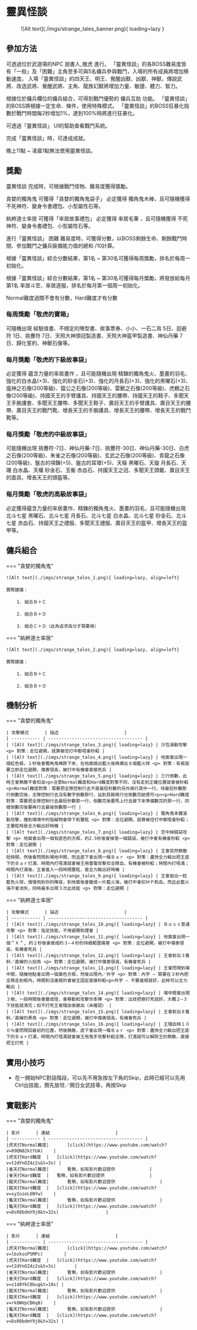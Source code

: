 # 靈異怪談

<figure markdown>
  ![Alt text](./imgs/strange_tales_banner.png){ loading=lazy }
</figure>


## 參加方法

可透過位於武道場的NPC 說書人_敬虎 進行。
「靈異怪談」的各BOSS難易度皆有「一般」及「困難」主角至多可與5名傭兵參與戰鬥，入場的所有成員將增加移動速度。
入場「靈異怪談」的四天王、明王、覺醒凶獸、凶獸、神獸、傳說武將、改造武將、覺醒武將、主角、龍族幻獸將增加力量、敏捷、體力、智力。

根據位於傭兵欄位的傭兵組合，可得到戰鬥優勢的 傭兵互助 功能。
「靈異怪談」的BOSS將根據一定生命、條件，使用特殊模式。
「靈異怪談」的BOSS狂暴化指數於戰鬥時間每2秒增加1%，達到100%時將進行狂暴化。

可透過「靈異怪談」 UI的幫助查看戰鬥系統。

完成「靈異怪談」時，可達成成就。

晚上11點 ~ 凌晨1點無法使用靈異怪談。

## 獎勵

靈異怪談 完成時，可根據戰鬥怪物、難易度獲得獎勵。

貪婪的獨角鬼 可獲得「貪婪的獨角鬼袋子」
必定獲得 獨角鬼木棒，且可隨機獲得 不死神符、變身令書禮包、小型屬性石等。

紈絝道士率居 可獲得「率居故事禮包」
必定獲得 率居毛筆 ，且可隨機獲得 不死神符、變身令書禮包、小型屬性石等。

進行「靈異怪談」 困難 難易度時，可獲得分數，以BOSS剩餘生命、剩餘戰鬥時間、參加戰鬥之傭兵裝備能力值的總和 /10計算。

根據「靈異怪談」綜合分數結果，第1名 ~ 第30名可獲得每周獎勵，排名於每周一初始化。

根據「靈異怪談」綜合分數結果，第1名 ~ 第30名可獲得每月獎勵，將發放給每月第1名 率居斗笠、率居道服，排名於每月第一個周一初始化。

Normal難度過關不會有分數，Hard難度才有分數

### 每周獎勵「敬虎的寶箱」
可隨機出現 經驗值書、不穩定的陣型書、故事票券、小小、一石二鳥 5日、迴避符 1日、挑釁符 7日、天照大神頭冠製造書、天照大神盔甲製造書、神仙丹藥 7日、歸化誓約、神獸石像等。

### 每月獎勵「敬虎的下級故事袋」
必定獲得 蘊含力量的率居畫作 ，且可能隨機出現 精鍊的獨角鬼火、墨畫的羽毛、強化的白水晶(+3)、強化的砂金石(+3)、強化的月長石(+3)、強化的黑曜石(+3)、瘟神之石像(200等級)、猿公之石像(200等級)、雷獸之石像(200等級)、虎鶴之石像(200等級)、持國天王的手臂護具、持國天王的腰帶、持國天王的鞋子、多聞天王手腕護套、多聞天王腰帶、多聞天王鞋子、廣目天王的手臂護具、廣目天王的腰帶、廣目天王的戰鬥靴、增長天王的手腕護具、增長天王的腰帶、增長天王的戰鬥靴等。

### 每月獎勵「敬虎的中級故事袋」
可能隨機出現 挑釁符-7日、神仙丹藥-7日、挑釁符-30日、神仙丹藥-30日、白虎之石像(200等級)、朱雀之石像(200等級)、玄武之石像(200等級)、青龍之石像(200等級)、盤古的項鍊(+5)、盤古的耳環(+5)、天樞 黑曜石、天璇 月長石、天璣 白水晶、天權 砂金石、玉衡 赤血石、持國天王之冠、多聞天王頭戴、廣目天王的面具、增長天王的頭盔等。

### 每月獎勵「敬虎的高級故事袋」
必定獲得蘊含力量的率居畫作、精鍊的獨角鬼火、墨畫的羽毛，且可能隨機出現 北斗七星 黑曜石、北斗七星 月長石、北斗七星 白水晶、北斗七星 砂金石、北斗七星 赤血石、持國天王之禮服、多聞天王禮服、廣目天王的盔甲、增長天王的盔甲等。 

## 傭兵組合

=== "貪婪的獨角鬼"

    ![Alt text](./imgs/strange_tales_1.png){ loading=lazy, align=left}

    實際建議：

        1. 組合Ｂ＋Ｃ

        2. 組合Ｂ＋Ｄ

        3. 組合Ｃ＋Ｄ（此為追求高分才需要用）

=== "紈絝道士率居"

    ![Alt text](./imgs/strange_tales_2.png){ loading=lazy, align=left}

    實際建議：

        1. 組合Ｂ＋Ｃ

        2. 組合Ｂ＋Ｄ

## 機制分析 

=== "貪婪的獨角鬼"

    | 攻擊模式      | 描述                         |
    | ----------- | ------------------------------------ |
    | ![Alt text](./imgs/strange_tales_3.png){ loading=lazy} | 沙包滾動攻擊 <p> 對策：走位避開，就算被佢打中都唔會秒殺 |
    | ![Alt text](./imgs/strange_tales_4.png){ loading=lazy} | 地面會出現一個紅色框，１秒後會獨角鬼棒跌下來，在地面燒出藍火後再爆出８個藍火球 <p> 對策：有框就要立即走位避開，傷害很高，被打中有機會直接死兵 |
    | ![Alt text](./imgs/strange_tales_5.png){ loading=lazy} | 三行倒數，此時王會無敵不會扣血<p>注意Normal難度和Hard難度對策不同，沒有走到正確位置就會被秒殺<p>Normal難度對策：需要把全隊控制行去不是最短秒數的另外兩行其中一行，待最短秒數那行倒數完後，全隊控制行去沒有數字倒數那行，站到其餘兩行也倒數完結便可<p><p>Hard難度對策：需要把全隊控制行去最短秒數那一行，倒數完後要馬上行去接下來準備數完的那一行，同樣倒數完後要再行去最後倒數那一行 |
    | ![Alt text](./imgs/strange_tales_6.png){ loading=lazy} | 獨角鬼本體滾動攻擊，撞到場境中的阻礙物會停下和暈眩 <p> 對策：走位避開，就算被佢打中都唔會秒殺；王暈眩時是全力輸出好時機 |
    | ![Alt text](./imgs/strange_tales_7.png){ loading=lazy} | 空中掉錢袋攻擊 <p> 地面會出現一個有底色的方框，約2.5秒後會掉落一個錢袋，被打中會有機會秒殺 <p> 對策：走位避開 |
    | ![Alt text](./imgs/strange_tales_8.png){ loading=lazy} | 王會突然無敵短時間，然後會閃現到場地中間，而且底下會出現一條Ｂａｒ <p> 對策：盡快全力輸出把王底下的Ｂａｒ打滿，時間內打唔滿就會被王用雷電攻擊扣全隊血，有機會被秒殺；時間內打唔滿；時間內打滿後，王會進入一段時間暈眩，是全力輸出好時機 |
    | ![Alt text](./imgs/strange_tales_9.png){ loading=lazy} | 王會拋出一粒藍色火球，慢慢飛到你的陣容，到地面後會變成一片藍火海，被打中會扣ＭＰ和血，而且此藍火海不會消失，同時最多出現３次此技能 <p> 對策：走位避開 |

=== "紈絝道士率居"

    | 攻擊模式      | 描述                         |
    | ----------- | ------------------------------------ |
    | ![Alt text](./imgs/strange_tales_10.png){ loading=lazy} | Ｂｏｓｓ普通攻擊 <p> 對策：指定技能，不用避開和理會 |
    | ![Alt text](./imgs/strange_tales_11.png){ loading=lazy} | 地面會出現一個＂Ｘ＂, 約２秒後會做成約３—４秒的持續範圍傷害 <p> 對策：走位避開，被打中傷害很高，有機會死兵 |
    | ![Alt text](./imgs/strange_tales_12.png){ loading=lazy} | 王會射出３隻斜／直線的火焰鳥 <p> 對策：走位避開，被打中傷害很高，有機會死兵 |
    | ![Alt text](./imgs/strange_tales_13.png){ loading=lazy} | 王會閃現到場中間，隨機地點會出現一個黃色方框，然後出現內／外字 <p> 對策：內字 — 需要在３秒內把全隊走到框內，時間到沒進框的會被王固定直接秒殺<p>外字 — 不要進框就好，此時可以全力輸出 |
    | ![Alt text](./imgs/strange_tales_14.png){ loading=lazy} | 場中間會出現３樹，一段時間後會變成怪，會移動和攻擊你本陣 <p> 對策：出技把樹打死就好，大概２—３下技能就清完；如不打死王會殘血後鎖血（未確認） |
    | ![Alt text](./imgs/strange_tales_15.png){ loading=lazy} | 王會射出８隻斜／直線的黑鳥 <p> 對策：走位避開，被打中傷害很高，有機會死兵 |
    | ![Alt text](./imgs/strange_tales_16.png){ loading=lazy} | 王殘血時１００％會閃現回最初的位置，然後無敵，底下會出現一條Ｂａｒ <p> 對策：盡快全力輸出把王底下的Ｂａｒ打滿，時間內打唔滿就會被王用鬼手攻擊秒殺全隊，打滿就可以解除王的無敵，直接把王打死 |

## 實用小技巧

* 在一開始NPC對話階段，可以先不用急按左下角的Skip，此時已經可以先用Ctrl出技能，預先放坦／開日女武技等，再按Skip

## 實戰影片

=== "貪婪的獨角鬼"

    | 影片      | 連結                         |
    | ----------- | ------------------------------------ |
    |虎天打Normal難度|		[click](https://www.youtube.com/watch?v=89QN82ktYUA)	|				
    |虎天打Hard難度	|	[click](https://www.youtube.com/watch?v=t2dYnOZ4z2s&t=3s) |					
    |雀天打Normal難度|		暫無，如有影片歡迎提供				|	
    |雀天打Hard難度	|	暫無，如有影片歡迎提供					|
    |龍天打Normal難度|		暫無，如有影片歡迎提供					|
    |龍天打Hard難度	|	[click](https://www.youtube.com/watch?v=xyIozeL6NYw)	|				
    |龜天打Normal難度|		暫無，如有影片歡迎提供					|
    |龜天打Hard難度	|	[click](https://www.youtube.com/watch?v=DsR8bdmY9j0&t=32s)					|

=== "紈絝道士率居"

    | 影片      | 連結                         |
    | ----------- | ------------------------------------ |
    |虎天打Normal難度|		[click](https://www.youtube.com/watch?v=lbzksoP5MPc)		|		
    |虎天打Hard難度	|	[click](https://www.youtube.com/watch?v=t2dYnOZ4z2s&t=3s)		|			
    |雀天打Normal難度|		暫無，如有影片歡迎提供					|
    |雀天打Hard難度	|	[click](https://www.youtube.com/watch?v=z1d8YkC0bug&t=18s) |					
    |龍天打Normal難度|		暫無，如有影片歡迎提供					|
    |龍天打Hard難度	|	[click](https://www.youtube.com/watch?v=rkOWVpCB6q8)	|				
    |龜天打Normal難度|		暫無，如有影片歡迎提供					|
    |龜天打Hard難度	|	[click](https://www.youtube.com/watch?v=DsR8bdmY9j0&t=32s) |					